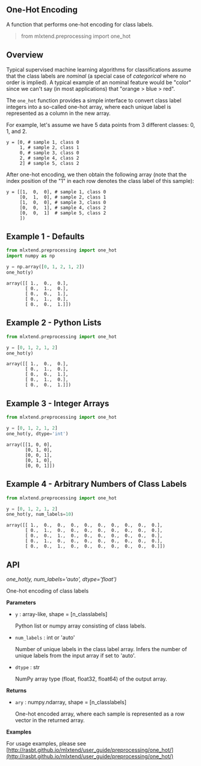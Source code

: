 ## One-Hot Encoding

A function that performs one-hot encoding for class labels.

> from mlxtend.preprocessing import one_hot

## Overview

Typical supervised machine learning algorithms for classifications assume that the class labels are *nominal* (a special case of *categorical* where no order is implied). A typical example of an nominal feature would be "color" since we can't say (in most applications) that "orange > blue > red".

The `one_hot` function provides a simple interface to convert class label integers into a so-called one-hot array, where each unique label is represented as a column in the new array.

For example, let's assume we have 5 data points from 3 different classes: 0, 1, and 2.

    y = [0, # sample 1, class 0 
         1, # sample 2, class 1 
         0, # sample 3, class 0
         2, # sample 4, class 2
         2] # sample 5, class 2
 
After one-hot encoding, we then obtain the following array (note that the index position of the "1" in each row denotes the class label of this sample):

    y = [[1,  0,  0], # sample 1, class 0 
         [0,  1,  0], # sample 2, class 1  
         [1,  0,  0], # sample 3, class 0
         [0,  0,  1], # sample 4, class 2
         [0,  0,  1]  # sample 5, class 2
         ]) 

## Example 1 - Defaults


```python
from mlxtend.preprocessing import one_hot
import numpy as np

y = np.array([0, 1, 2, 1, 2])
one_hot(y)
```




    array([[ 1.,  0.,  0.],
           [ 0.,  1.,  0.],
           [ 0.,  0.,  1.],
           [ 0.,  1.,  0.],
           [ 0.,  0.,  1.]])



## Example 2 - Python Lists


```python
from mlxtend.preprocessing import one_hot

y = [0, 1, 2, 1, 2]
one_hot(y)
```




    array([[ 1.,  0.,  0.],
           [ 0.,  1.,  0.],
           [ 0.,  0.,  1.],
           [ 0.,  1.,  0.],
           [ 0.,  0.,  1.]])



## Example 3 - Integer Arrays


```python
from mlxtend.preprocessing import one_hot

y = [0, 1, 2, 1, 2]
one_hot(y, dtype='int')
```




    array([[1, 0, 0],
           [0, 1, 0],
           [0, 0, 1],
           [0, 1, 0],
           [0, 0, 1]])



## Example 4 - Arbitrary Numbers of Class Labels


```python
from mlxtend.preprocessing import one_hot

y = [0, 1, 2, 1, 2]
one_hot(y, num_labels=10)
```




    array([[ 1.,  0.,  0.,  0.,  0.,  0.,  0.,  0.,  0.,  0.],
           [ 0.,  1.,  0.,  0.,  0.,  0.,  0.,  0.,  0.,  0.],
           [ 0.,  0.,  1.,  0.,  0.,  0.,  0.,  0.,  0.,  0.],
           [ 0.,  1.,  0.,  0.,  0.,  0.,  0.,  0.,  0.,  0.],
           [ 0.,  0.,  1.,  0.,  0.,  0.,  0.,  0.,  0.,  0.]])



## API


*one_hot(y, num_labels='auto', dtype='float')*

One-hot encoding of class labels

**Parameters**

- `y` : array-like, shape = [n_classlabels]

    Python list or numpy array consisting of class labels.

- `num_labels` : int or 'auto'

    Number of unique labels in the class label array. Infers the number
    of unique labels from the input array if set to 'auto'.

- `dtype` : str

    NumPy array type (float, float32, float64) of the output array.

**Returns**

- `ary` : numpy.ndarray, shape = [n_classlabels]

    One-hot encoded array, where each sample is represented as
    a row vector in the returned array.

**Examples**

For usage examples, please see
    [http://rasbt.github.io/mlxtend/user_guide/preprocessing/one_hot/](http://rasbt.github.io/mlxtend/user_guide/preprocessing/one_hot/)


